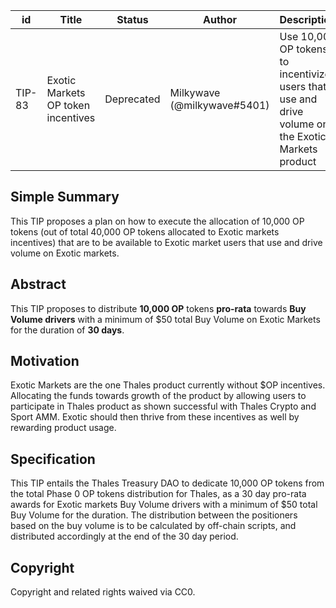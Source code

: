 | id | Title | Status | Author | Description | Discussions to | Created |
| ----------- | ----------- | ----------- | ----------- | ----------- | ----------- | ----------- |
| TIP-83 | Exotic Markets OP token incentives | Deprecated | Milkywave (@milkywave#5401) | Use 10,000 OP tokens to incentivize users that use and drive volume on the Exotic Markets product | https://discord.gg/8bzFdpGTrp | 2022-08-30
 
## Simple Summary
 
This TIP proposes a plan on how to execute the allocation of 10,000 OP tokens (out of total 40,000 OP tokens allocated to Exotic markets incentives) that are to be available to Exotic market users that use and drive volume on Exotic markets.
 
 ## Abstract

This TIP proposes to distribute **10,000 OP** tokens **pro-rata** towards **Buy Volume drivers** with a minimum of $50 total Buy Volume on Exotic Markets for the duration of **30 days**.  

## Motivation

Exotic Markets are the one Thales product currently without $OP incentives. Allocating the funds towards growth of the product by allowing users to participate in Thales product as shown successful with Thales Crypto and Sport AMM. Exotic should then thrive from these incentives as well by rewarding product usage. 

## Specification

This TIP entails the Thales Treasury DAO to dedicate 10,000 OP tokens from the total Phase 0 OP tokens distribution for Thales, as a 30 day pro-rata  awards for Exotic markets Buy Volume drivers with a minimum of $50 total Buy Volume for the duration. The distribution between the positioners based on the buy volume is to be calculated by off-chain scripts, and distributed accordingly at the end of the 30 day period.
 
## Copyright
 
Copyright and related rights waived via CC0.